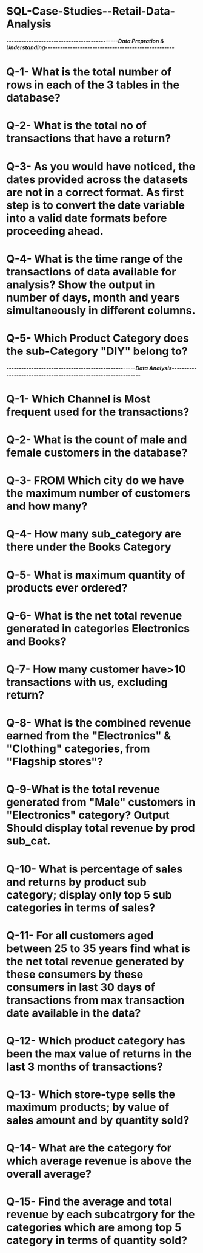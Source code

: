 # SQL-Case-Studies--Retail-Data-Analysis


 ***---------------------------------------------Data Prepration & Understanding----------------------------------------------------***
# Q-1- What is the total number of rows in each of the 3 tables in the database?
# Q-2- What is the total no of transactions that have a return?
# Q-3- As you would have noticed, the dates provided across the datasets are not in a correct format. As first step is to convert the date variable into a valid date formats before proceeding ahead. 
# Q-4- What is the time range of the transactions of data available for analysis? Show the output in number of days, month and years simultaneously in different columns.
# Q-5- Which Product Category does the sub-Category "DIY" belong to?


***----------------------------------------------------Data Analysis----------------------------------------------------------------***

# Q-1- Which Channel is Most frequent used for the transactions?
# Q-2- What is the count of male and female customers in the database?
# Q-3- FROM Which city do we have the maximum number of customers and how many?
# Q-4- How many sub_category are there under the Books Category
# Q-5- What is maximum quantity of products ever ordered?
# Q-6- What is the net total revenue generated in categories Electronics and Books?
# Q-7- How many customer have>10 transactions with us, excluding return?
# Q-8- What is the combined revenue earned from the "Electronics" & "Clothing" categories, from "Flagship stores"?
# Q-9-What is the total revenue generated from "Male" customers in  "Electronics" category? Output Should display total revenue by prod sub_cat.
# Q-10- What is percentage of sales and returns by product sub category; display only top 5 sub categories in terms of sales?
# Q-11- For all customers aged between 25 to 35 years find what is the net total revenue generated by these consumers by these  consumers in last 30 days of transactions from max transaction date available in the data? 

# Q-12- Which product category has been the max value of returns in the last 3 months of transactions?
# Q-13- Which store-type sells the maximum products; by value of sales amount and by quantity sold?
# Q-14- What are the category for which average revenue is above the overall average?
# Q-15- Find the average and total revenue by each subcatrgory for the categories which are among top 5 category in terms of  quantity sold? 

